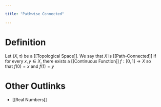 ```yaml
---

title: "Pathwise Connected"

---
```

# Definition
Let $(X, \tau)$ be a [[Topological Space]]. We say that $X$ is [[Path-Connected]] if for every $x, y \in X$, there exists a [[Continuous Function]] $f: [0,1] \to X$ so that $f(0) = x$ and $f(1) = y$

# Other Outlinks
- [[Real Numbers]]